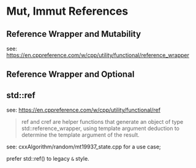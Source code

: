 # Mut, Immut References

## Reference Wrapper and Mutability

see: <https://en.cppreference.com/w/cpp/utility/functional/reference_wrapper>

## Reference Wrapper and Optional

## std::ref

see: <https://en.cppreference.com/w/cpp/utility/functional/ref>

> ref and cref are helper functions that generate an object of type 
> std::reference_wrapper, using template argument deduction to determine the 
> template argument of the result.

see: cxxAlgorithm/random/mt19937_state.cpp for a use case;

prefer std::ref() to legacy `&` style.

